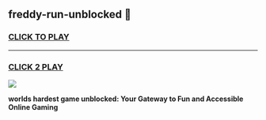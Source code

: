 
## freddy-run-unblocked 👋
<h3>
<a href="https://premium.freeplayer.one?title=freddy-run-unblocked&ref=14F">CLICK TO PLAY</a></h3>
<hr>

<h3>
<a href="https://premium.freeplayer.one?title=freddy-run-unblocked&ref=14F">CLICK 2 PLAY</a>
  
</h3>

<a href="https://premium.freeplayer.one?title=freddy-run-unblocked&ref=12F/"><img src="https://clearcache.store/games.png"></a>


**worlds hardest game unblocked: Your Gateway to Fun and Accessible Online Gaming**
